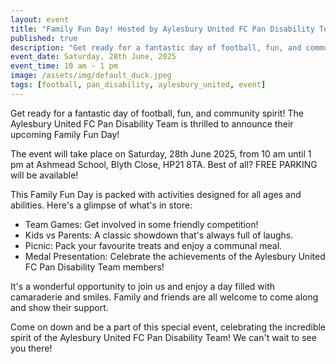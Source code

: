 ```yaml
---
layout: event
title: "Family Fun Day! Hosted by Aylesbury United FC Pan Disability Team"
published: true
description: "Get ready for a fantastic day of football, fun, and community spirit! The Aylesbury United FC Pan Disability Team is thrilled to announce their upcoming Family Fun Day!"
event_date: Saturday, 28th June, 2025
event_time: 10 am - 1 pm
image: /assets/img/default_duck.jpeg
tags: [football, pan_disability, aylesbury_united, event]
---
```

Get ready for a fantastic day of football, fun, and community spirit! The Aylesbury United FC Pan Disability Team is thrilled to announce their upcoming Family Fun Day!

The event will take place on Saturday, 28th June 2025, from 10 am until 1 pm at Ashmead School, Blyth Close, HP21 8TA. Best of all? FREE PARKING will be available!

This Family Fun Day is packed with activities designed for all ages and abilities. Here's a glimpse of what's in store:

 * Team Games: Get involved in some friendly competition!
 * Kids vs Parents: A classic showdown that's always full of laughs.
 * Picnic: Pack your favourite treats and enjoy a communal meal.
 * Medal Presentation: Celebrate the achievements of the Aylesbury United FC Pan Disability Team members!

It's a wonderful opportunity to join us and enjoy a day filled with camaraderie and smiles. Family and friends are all welcome to come along and show their support.

Come on down and be a part of this special event, celebrating the incredible spirit of the Aylesbury United FC Pan Disability Team! We can't wait to see you there!
